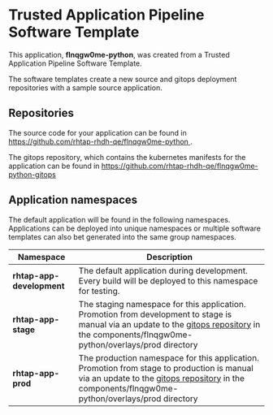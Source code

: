 # Trusted Application Pipeline Software Template

This application, **flnqgw0me-python**, was created from a Trusted Application Pipeline Software Template.

The software templates create a new source and gitops deployment repositories with a sample source application. 

## Repositories

The source code for your application can be found in [https://github.com/rhtap-rhdh-qe/flnqgw0me-python ](https://github.com/rhtap-rhdh-qe/flnqgw0me-python ).
 
The gitops repository, which contains the kubernetes manifests for the application can be found in 
[https://github.com/rhtap-rhdh-qe/flnqgw0me-python-gitops ](https://github.com/rhtap-rhdh-qe/flnqgw0me-python-gitops ) 

## Application namespaces 

The default application will be found in the following namespaces. Applications can be deployed into unique namespaces or multiple software templates can also bet generated into the same group namespaces.  

|  Namespace   |  Description   |  
| -------- | -------- |   
| **rhtap-app-development** | The default application during development. Every build will be deployed to this namespace for testing. | 
| **rhtap-app-stage** | The staging namespace for this application. Promotion from development to stage is manual via an update to the [gitops repository](https://github.com/rhtap-rhdh-qe/flnqgw0me-python-gitops ) in the components/flnqgw0me-python/overlays/prod directory |  
| **rhtap-app-prod** | The production namespace for this application. Promotion from stage to production is manual via an update to the [gitops repository](https://github.com/rhtap-rhdh-qe/flnqgw0me-python-gitops ) in the components/flnqgw0me-python/overlays/prod directory | 